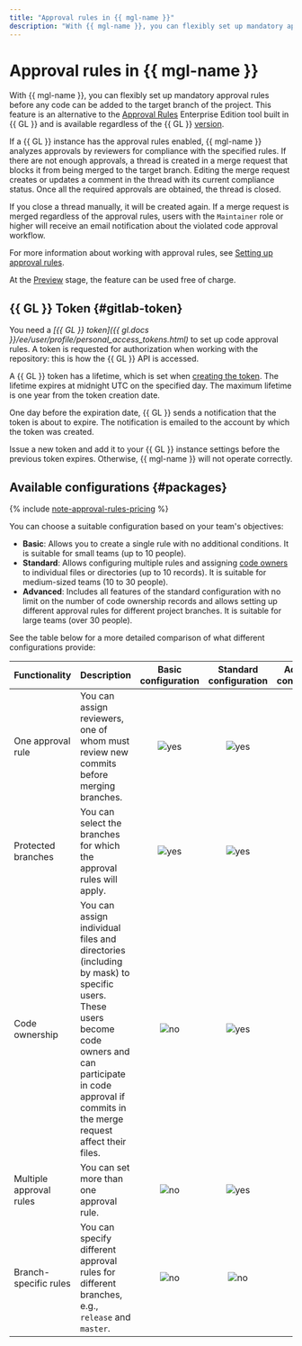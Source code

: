 ```yaml
---
title: "Approval rules in {{ mgl-name }}"
description: "With {{ mgl-name }}, you can flexibly set up mandatory approval rules before any code can be added to the target branch of the project. This feature is an alternative to the Approval Rules Enterprise Edition tool built in {{ GL }} and is available regardless of the {{ GL }} version."
---
```


# Approval rules in {{ mgl-name }}

With {{ mgl-name }}, you can flexibly set up mandatory approval rules before any code can be added to the target branch of the project. This feature is an alternative to the [Approval Rules](https://docs.gitlab.com/ee/user/project/merge_requests/approvals/rules.html) Enterprise Edition tool built in {{ GL }} and is available regardless of the {{ GL }} [version](https://about.gitlab.com/pricing).

If a {{ GL }} instance has the approval rules enabled, {{ mgl-name }} analyzes approvals by reviewers for compliance with the specified rules. If there are not enough approvals, a thread is created in a merge request that blocks it from being merged to the target branch. Editing the merge request creates or updates a comment in the thread with its current compliance status. Once all the required approvals are obtained, the thread is closed.

If you close a thread manually, it will be created again. If a merge request is merged regardless of the approval rules, users with the `Maintainer` role or higher will receive an email notification about the violated code approval workflow.

For more information about working with approval rules, see [Setting up approval rules](../operations/approval-rules.md).

At the [Preview](../../overview/concepts/launch-stages.md) stage, the feature can be used free of charge.

## {{ GL }} Token {#gitlab-token}

You need a _[{{ GL }} token]({{ gl.docs }}/ee/user/profile/personal_access_tokens.html)_ to set up code approval rules. A token is requested for authorization when working with the repository: this is how the {{ GL }} API is accessed.

A {{ GL }} token has a lifetime, which is set when [creating the token](../operations/approval-rules.md#gitlab-token). The lifetime expires at midnight UTC on the specified day. The maximum lifetime is one year from the token creation date.

One day before the expiration date, {{ GL }} sends a notification that the token is about to expire. The notification is emailed to the account by which the token was created.

Issue a new token and add it to your {{ GL }} instance settings before the previous token expires. Otherwise, {{ mgl-name }} will not operate correctly.

## Available configurations {#packages}

{% include [note-approval-rules-pricing](../../_includes/managed-gitlab/note-approval-rules-pricing.md) %}

You can choose a suitable configuration based on your team's objectives:

* **Basic**: Allows you to create a single rule with no additional conditions. It is suitable for small teams (up to 10 people).
* **Standard**: Allows configuring multiple rules and assigning [code owners](../operations/approval-rules.md#code-ownership) to individual files or directories (up to 10 records). It is suitable for medium-sized teams (10 to 30 people).
* **Advanced**: Includes all features of the standard configuration with no limit on the number of code ownership records and allows setting up different approval rules for different project branches. It is suitable for large teams (over 30 people).

See the table below for a more detailed comparison of what different configurations provide:

| Functionality | Description | Basic<br>configuration | Standard<br>configuration | Advanced<br>configuration |
|:----------------------------------|:---------|:------------------------------------:|:---------------------------------------:|:------------------------------------:|
| One approval rule | You can assign reviewers, one of whom must review new commits before merging branches. | ![yes](../../_assets/common/yes.svg) | ![yes](../../_assets/common/yes.svg) | ![yes](../../_assets/common/yes.svg) |
| Protected branches | You can select the branches for which the approval rules will apply. | ![yes](../../_assets/common/yes.svg) | ![yes](../../_assets/common/yes.svg) | ![yes](../../_assets/common/yes.svg) |
| Code ownership | You can assign individual files and directories (including by mask) to specific users. These users become code owners and can participate in code approval if commits in the merge request affect their files. | ![no](../../_assets/common/no.svg) | ![yes](../../_assets/common/yes.svg) | ![yes](../../_assets/common/yes.svg) |
| Multiple approval rules | You can set more than one approval rule. | ![no](../../_assets/common/no.svg) | ![yes](../../_assets/common/yes.svg) | ![yes](../../_assets/common/yes.svg) |
| Branch-specific rules | You can specify different approval rules for different branches, e.g., `release` and `master`. | ![no](../../_assets/common/no.svg) | ![no](../../_assets/common/no.svg) | ![yes](../../_assets/common/yes.svg) |
